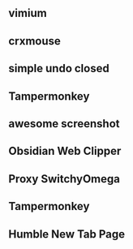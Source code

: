 ## vimium

## crxmouse

## simple undo closed 


## Tampermonkey


## awesome screenshot


## Obsidian Web Clipper


## Proxy SwitchyOmega

## Tampermonkey

## Humble New Tab Page